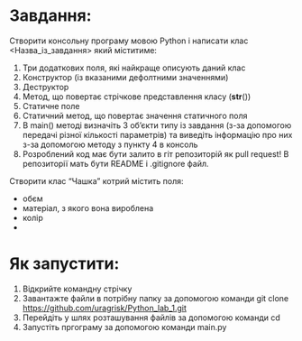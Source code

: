 # Завдання:
Створити консольну програму мовою Python і написати клас <Назва_із_завдання> який міститиме:

 1. Три додаткових поля, які найкраще описують даний клас	
 2. Конструктор (із вказаними дефолтними значеннями)
 3. Деструктор
 4. Метод, що повертає стрічкове представлення класу (__str__())
 5. Статичне поле
 6. Статичний метод, що повертає значення статичного поля
 7. В main() методі визначіть 3 об’єкти типу із завдання (з-за допомогою передачі різної кількості параметрів) та виведіть інформацію про них з-за допомогою методу з пункту 4 в консоль
 8. Розроблений код має бути залито в гіт репозиторій як pull request! В репозиторії мать бути README і .gitignore файл. 

Створити клас “Чашка” котрий містить поля:
- обєм
- матеріал, з якого вона вироблена
- колір
- 
# Як запустити:
1. Відкрийте командну стрічку
2. Завантажте файли в потрібну папку за допомогою команди git clone https://github.com/uragrisk/Python_lab_1.git
3. Перейдіть у шлях розташування файлів за допомогою команди cd
4. Запустіть пргограму за допомогою команди main.py

